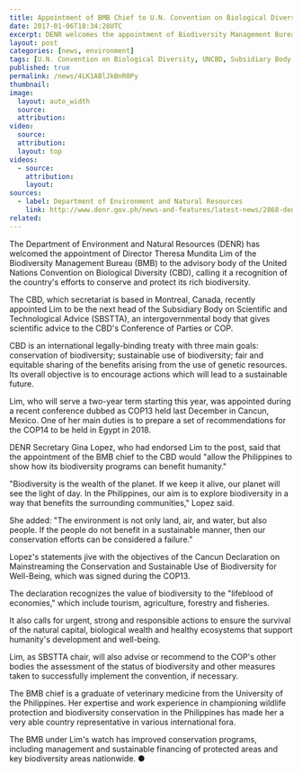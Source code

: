 ```yaml
---
title: Appointment of BMB Chief to U.N. Convention on Biological Diversity
date: 2017-01-06T18:34:28UTC
excerpt: DENR welcomes the appointment of Biodiversity Management Bureau Chief, Director Theresa Mundita Lim, to the advisory body of the U.N. Convention on Biological Diversity.
layout: post
categories: [news, environment]
tags: [U.N. Convention on Biological Diversity, UNCBD, Subsidiary Body on Scientific and Technological Advice, SBSTTA]
published: true
permalink: /news/4LK1ABlJkBnR0Py
thumbnail:
image:
  layout: auto_width
  source: 
  attribution: 
video:
  source: 
  attribution: 
  layout: top
videos:
  - source: 
    attribution: 
    layout: 
sources:
  - label: Department of Environment and Natural Resources
    link: http://www.denr.gov.ph/news-and-features/latest-news/2868-denr-welcomes-bmb-chief-appointment-to-un-body-on-biodiversity-conservation.html
related:
---
```


The Department of Environment and Natural Resources (DENR) has welcomed the appointment of Director Theresa Mundita Lim of the Biodiversity Management Bureau (BMB) to the advisory body of the United Nations Convention on Biological Diversity (CBD), calling it a recognition of the country's efforts to conserve and protect its rich biodiversity.

The CBD, which secretariat is based in Montreal, Canada, recently appointed Lim to be the next head of the Subsidiary Body on Scientific and Technological Advice (SBSTTA), an intergovernmental body that gives scientific advice to the CBD's Conference of Parties or COP.

CBD is an international legally-binding treaty with three main goals: conservation of biodiversity; sustainable use of biodiversity; fair and equitable sharing of the benefits arising from the use of genetic resources. Its overall objective is to encourage actions which will lead to a sustainable future.

Lim, who will serve a two-year term starting this year, was appointed during a recent conference dubbed as COP13 held last December in Cancun, Mexico. One of her main duties is to prepare a set of recommendations for the COP14 to be held in Egypt in 2018.

DENR Secretary Gina Lopez, who had endorsed Lim to the post, said that the appointment of the BMB chief to the CBD would "allow the Philippines to show how its biodiversity programs can benefit humanity."

"Biodiversity is the wealth of the planet. If we keep it alive, our planet will see the light of day. In the Philippines, our aim is to explore biodiversity in a way that benefits the surrounding communities," Lopez said.

She added: "The environment is not only land, air, and water, but also people. If the people do not benefit in a sustainable manner, then our conservation efforts can be considered a failure."

Lopez's statements jive with the objectives of the Cancun Declaration on Mainstreaming the Conservation and Sustainable Use of Biodiversity for Well-Being, which was signed during the COP13.

The declaration recognizes the value of biodiversity to the "lifeblood of economies," which include tourism, agriculture, forestry and fisheries. 

It also calls for urgent, strong and responsible actions to ensure the survival of the natural capital, biological wealth and healthy ecosystems that support humanity's development and well-being.

Lim, as SBSTTA chair, will also advise or recommend to the COP's other bodies the assessment of the status of biodiversity and other measures taken to successfully implement the convention, if necessary.

The BMB chief is a graduate of veterinary medicine from the University of the Philippines. Her expertise and work experience in championing wildlife protection and biodiversity conservation in the Philippines has made her a very able country representative in various international fora.

The BMB under Lim's watch has improved conservation programs, including management and sustainable financing of protected areas and key biodiversity areas nationwide.
&#x25cf;
